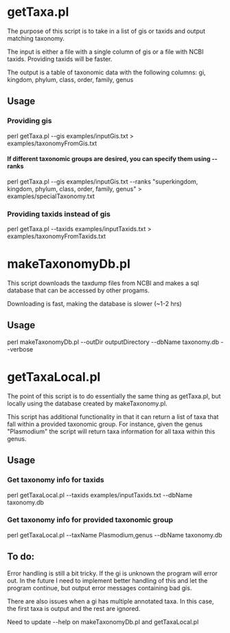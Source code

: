 # getTaxa.pl

The purpose of this script is to take in a list of gis or taxids and output matching taxonomy. 

The input is either a file with a single column of gis or a file with NCBI taxids. Providing taxids will be faster.

The output is a table of taxonomic data with the following columns: 
gi, kingdom, phylum, class, order, family, genus


## Usage

### Providing gis
perl getTaxa.pl --gis examples/inputGis.txt > examples/taxonomyFromGis.txt

#### If different taxonomic groups are desired, you can specify them using --ranks

perl getTaxa.pl --gis examples/inputGis.txt --ranks "superkingdom, kingdom, phylum, class, order, family, genus" > examples/specialTaxonomy.txt

### Providing taxids instead of gis

perl getTaxa.pl --taxids examples/inputTaxids.txt > examples/taxonomyFromTaxids.txt

# makeTaxonomyDb.pl

This script downloads the taxdump files from NCBI and makes a sql database that can be accessed by other progams. 

Downloading is fast, making the database is slower (~1-2 hrs)

## Usage
perl makeTaxonomyDb.pl --outDir outputDirectory --dbName taxonomy.db --verbose


# getTaxaLocal.pl
The point of this script is to do essentially the same thing as getTaxa.pl, but locally using the database created by makeTaxonomy.pl.

This script has additional functionality in that it can return a list of taxa that fall within a provided taxonomic group. For instance, given the genus "Plasmodium" the script will return taxa information for all taxa within this genus.

## Usage

### Get taxonomy info for taxids
perl getTaxaLocal.pl --taxids examples/inputTaxids.txt --dbName taxonomy.db 

### Get taxonomy info for provided taxonomic group
perl getTaxaLocal.pl --taxName Plasmodium,genus --dbName taxonomy.db

## To do:
Error handling is still a bit tricky. If the gi is unknown the program will error out. In the future I need to implement better handling of this and let the program continue, but output error messages containing bad gis. 

There are also issues when a gi has multiple annotated taxa. In this case, the first taxa is output and the rest are ignored. 

Need to update --help on makeTaxonomyDb.pl and getTaxaLocal.pl
